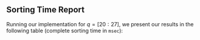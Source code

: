 ## Sorting Time Report

Running our implementation for $q = [20:27]$, we present our results in the following table (complete sorting time in `msec`):
